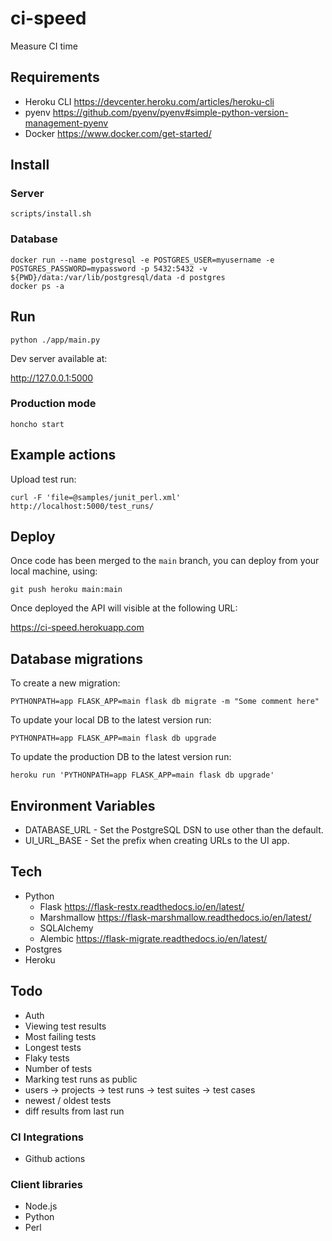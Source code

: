 # ci-speed
Measure CI time

## Requirements

* Heroku CLI https://devcenter.heroku.com/articles/heroku-cli
* pyenv https://github.com/pyenv/pyenv#simple-python-version-management-pyenv
* Docker https://www.docker.com/get-started/

## Install

### Server

```
scripts/install.sh
```

### Database

```
docker run --name postgresql -e POSTGRES_USER=myusername -e POSTGRES_PASSWORD=mypassword -p 5432:5432 -v ${PWD}/data:/var/lib/postgresql/data -d postgres
docker ps -a
```

## Run

```
python ./app/main.py
```

Dev server available at:

http://127.0.0.1:5000

### Production mode

```
honcho start
```

## Example actions

Upload test run:

```
curl -F 'file=@samples/junit_perl.xml' http://localhost:5000/test_runs/
```

## Deploy

Once code has been merged to the `main` branch, you can deploy from your local machine, using:

```
git push heroku main:main
```

Once deployed the API will visible at the following URL:

https://ci-speed.herokuapp.com

## Database migrations

To create a new migration:

```
PYTHONPATH=app FLASK_APP=main flask db migrate -m "Some comment here"
```

To update your local DB to the latest version run:

```
PYTHONPATH=app FLASK_APP=main flask db upgrade
```

To update the production DB to the latest version run:

```
heroku run 'PYTHONPATH=app FLASK_APP=main flask db upgrade'
```

## Environment Variables

* DATABASE_URL - Set the PostgreSQL DSN to use other than the default.
* UI_URL_BASE - Set the prefix when creating URLs to the UI app.

## Tech
* Python
  * Flask https://flask-restx.readthedocs.io/en/latest/
  * Marshmallow https://flask-marshmallow.readthedocs.io/en/latest/
  * SQLAlchemy
  * Alembic https://flask-migrate.readthedocs.io/en/latest/
* Postgres
* Heroku

## Todo

* Auth
* Viewing test results
* Most failing tests
* Longest tests
* Flaky tests
* Number of tests
* Marking test runs as public
* users -> projects -> test runs -> test suites -> test cases
* newest / oldest tests
* diff results from last run

### CI Integrations
* Github actions

### Client libraries

* Node.js
* Python
* Perl
